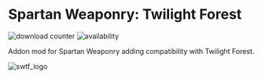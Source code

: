 # Spartan Weaponry: Twilight Forest
![download counter](https://cf.way2muchnoise.eu/full_533570_downloads.svg) 
![availability](https://cf.way2muchnoise.eu/versions/533570_all.svg)

Addon mod for Spartan Weaponry adding compatibility with Twilight Forest.

![swtf_logo](https://user-images.githubusercontent.com/31541291/193629308-fc87c26f-fbee-4c72-8ff5-35120ce71559.png)
